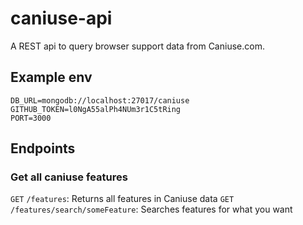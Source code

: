 # caniuse-api
A REST api to query browser support data from Caniuse.com.

## Example env
```
DB_URL=mongodb://localhost:27017/caniuse
GITHUB_TOKEN=l0NgA55alPh4NUm3r1C5tRing
PORT=3000
```

## Endpoints
### Get all caniuse features
`GET` `/features`: Returns all features in Caniuse data
`GET` `/features/search/someFeature`: Searches features for what you want